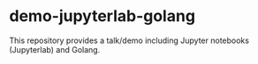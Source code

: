 # demo-jupyterlab-golang
This repository provides a talk/demo including Jupyter notebooks (Jupyterlab) and Golang.
